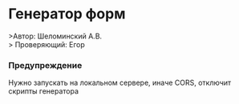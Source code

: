 <h1>Генератор форм</h1>
>Автор: Шеломинский А.В. <br>
> Проверяющий: Егор
 
<h3>Предупреждение</h4>
<p>Нужно запускать на локальном сервере, иначе CORS, отключит скрипты генератора</p>